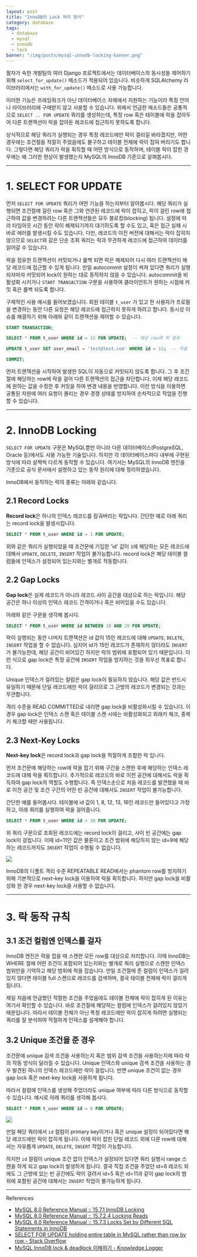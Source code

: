 ```yaml
---
layout: post
title: "InnoDB의 Lock 처리 방식"
category: database
tags:
  - database
  - mysql
  - innodb
  - lock
banner: "/img/posts/mysql-innodb-locking-banner.png"
---
```


필자가 속한 개발팀의 여러 Django 프로젝트에서는 데이터베이스의 동시성을 제어하기 위해 `select_for_update()` 메소드가 적용되어 있습니다. 
비슷하게 SQLAlchemy 라이브러리에서는 `with_for_update()` 메소드로 사용 가능합니다.

이러한 기능은 프레임워크가 아닌 데이터베이스 자체에서 지원하는 기능이라 특정 언어나 라이브러리에 구애받지 않고 사용할 수 있습니다.
위에서 언급한 메소드들은 공통적으로 `SELECT .. FOR UPDATE` 쿼리를 생성하는데, 특정 row 혹은 테이블에 락을 잡아두어 다른 트랜잭션이 락을 잡아둔 레코드에 접근하지 못하도록 합니다.

상식적으로 해당 쿼리가 실행되는 경우 특정 레코드에만 락이 걸리길 바라겠지만, 어떤 경우에는 조건절을 적절히 주었음에도 불구하고 테이블 전체에 락이 잡혀 버리기도 합니다.
그렇다면 해당 쿼리가 락을 획득할 때 어떤 방식으로 동작하며, 테이블 락이 잡힌 경우에는 왜 그러한 현상이 발생했는지 MySQL의 InnoDB 기준으로 살펴봅시다.

---

# 1. SELECT FOR UPDATE

먼저 `SELECT FOR UPDATE` 쿼리가 어떤 기능을 하는지부터 알아봅시다.
해당 쿼리가 실행되면 조건절에 걸린 row 혹은 그와 연관된 레코드에 락이 잡히고, 락이 걸린 row에 접근하여 값을 변경하려는 다른 트랜잭션들은 모두 블로킹(blocking) 됩니다.
설정에 따라 타임아웃 시간 동안 락이 해제되기까지 대기하도록 할 수도 있고, 혹은 접근 실패 시 바로 에러를 발생시킬 수도 있습니다.
다만, 레코드의 이전 버전에 대해서는 락이 잡히지 않으므로 `SELECT`와 같은 단순 조회 쿼리는 락과 무관하게 레코드에 접근하여 데이터를 읽어갈 수 있습니다.

락을 점유한 트랜잭션이 커밋되거나 롤백 되면 락은 해제되어 다시 여러 트랜잭션이 해당 레코드에 접근할 수 있게 됩니다.
만일 autocommit 설정이 켜져 있다면 쿼리가 실행되자마자 커밋되어 lock이 원하는 대로 동작하지 않을 수 있습니다.
autocommit을 비활성화 시키거나 `START TRANSACTION` 구문을 사용하여 클라이언트가 원하는 시점에 커밋 혹은 롤백 되도록 합니다.

구체적인 사용 예시를 들어보겠습니다.
회원 테이블 `t_user` 가 있고 한 사용자가 프로필을 변경하는 동안 다른 요청은 해당 레코드에 접근하지 못하게 하려고 합니다.
동시성 이슈를 해결하기 위해 아래와 같이 트랜잭션을 제어할 수 있습니다.

```sql
START TRANSACTION;

SELECT * FROM t_user WHERE id = 12 FOR UPDATE;  -- 해당 row에 락 점유

UPDATE t_user SET user_email = 'test@test.com' WHERE id = 12;  -- 락을 점유한 트랜잭션에서만 레코드 변경 가능

COMMIT;
```

먼저 트랜잭션을 시작하여 발생한 SQL이 자동으로 커밋되지 않도록 합니다.
그 후 조건절에 해당하는 row에 락을 걸어 다른 트랜잭션의 접근을 차단합니다.
이제 해당 레코드에 원하는 값을 수정한 후 커밋을 하여 변경 내용을 반영합니다.
이런 방식을 이용하면 공통된 자원에 여러 요청이 몰리는 경우 경쟁 상태를 방지하여 순차적으로 작업을 진행할 수 있습니다.

---

# 2. InnoDB Locking

`SELECT FOR UPDATE` 구문은 MySQL뿐만 아니라 다른 데이터베이스(PostgreSQL, Oracle 등)에서도 사용 가능한 기술입니다.
하지만 각 데이터베이스마다 내부에 구현된 방식에 따라 살짝씩 다르게 동작할 수 있습니다.
여기서는 MySQL의 InnoDB 엔진을 기준으로 공식 문서에서 설명하고 있는 동작 원리에 대해 정리하였습니다.

InnoDB에서 동작하는 락의 종류는 아래와 같습니다.

## 2.1 Record Locks

**Record lock**은 하나의 인덱스 레코드를 잠궈버리는 락입니다.
간단한 예로 아래 쿼리는 record lock을 발생시킵니다.

```sql
SELECT * FROM t_user WHERE id = 1 FOR UPDATE;
```

위와 같은 쿼리가 실행되었을 때 조건문에 기입한 'id' 값이 `1`에 해당하는 모든 레코드에 대해서 `UPDATE`, `DELETE`, `INSERT` 작업이 불가능합니다.
record lock은 해당 테이블 컬럼들에 인덱스가 설정되어 있는지와는 별개로 작동합니다.

## 2.2 Gap Locks

**Gap lock**은 실제 레코드가 아니라 레코드 사이 공간을 대상으로 하는 락입니다.
해당 공간은 하나 이상의 인덱스 레코드 간격이거나 혹은 비어있을 수도 있습니다.

아래와 같은 구문을 생각해 봅시다.

```sql
SELECT * FROM t_user WHERE id BETWEEN 10 AND 20 FOR UPDATE;
```

락이 실행되는 동안 나머지 트랜잭션은 id 값이 15인 레코드에 대해 `UPDATE`, `DELETE`, `INSERT` 작업을 할 수 없습니다.
심지어 id가 15인 레코드가 존재하지 않더라도 `INSERT`가 불가능한데, 해당 공간이 비어있긴 하지만 락의 범위에 포함되어 있기 때문입니다.
이런 식으로 gap lock은 특정 공간에 `INSERT` 작업을 방지하는 것을 최우선 목표로 합니다.

Unique 인덱스가 걸려있는 컬럼은 gap lock이 필요하지 않습니다.
해당 값은 반드시 유일하기 때문에 단일 레코드에만 락이 걸리므로 그 근방의 레코드가 변경되는 것과는 무관합니다.

격리 수준을 READ COMMITTED로 내리면 gap lock을 비활성화시킬 수 있습니다.
이 경우 gap lock은 인덱스 스캔 혹은 테이블 스캔 시에는 비활성화되고 외래키 체크, 중복키 체크할 때만 사용됩니다.

## 2.3 Next-Key Locks

**Next-key lock**은 record lock과  gap lock을 적절하게 조합한 락 입니다.

먼저 조건문에 해당하는 row에 락을 잡기 위해 구간을 스캔한 후에 해당하는 인덱스 레코드에 대해 락을 획득합니다.
추가적으로 레코드의 바로 이전 공간에 대해서도 락을 획득하여 gap lock의 역할도 수행합니다.
즉 인덱스순으로 처음 레코드를 발견했을 때 바로 이전 공간 및 조건 구간의 어떤 빈 공간에 대해서도 `INSERT` 작업이 불가능합니다.

간단한 예를 들어봅시다.
테이블에 id 값이 1, 8, 12, 13, 16인 레코드만 들어있다고 가정하고, 아래 쿼리를 실행하여 락을 걸어줍니다.

```sql
SELECT * FROM t_user WHERE id > 10 FOR UPDATE;
```

위 쿼리 구문으로 조회된 레코드에는 record lock이 걸리고, 사이 빈 공간에는 gap lock이 걸립니다.
이때 id=11인 값은 물론이고 조건 범위에 해당하지 않는 id=9에 해당하는 레코드까지도 `INSERT` 작업이 수행될 수 없습니다.

<img src="/img/posts/mysql-innodb-locking-next-key-lock.png" style="max-width:540px"/>

InnoDB의 디폴트 격리 수준 REPEATABLE READ에서는 phantom row를 방지하기 위해 기본적으로 next-key lock을 이용하여 락을 획득합니다.
하지만 gap lock을 비활성화 한 경우 next-key lock을 사용할 수 없습니다.

---

# 3. 락 동작 규칙

## 3.1 조건 컬럼엔 인덱스를 걸자

InnoDB 엔진은 락을 잡을 때 스캔한 모든 row를 대상으로 처리합니다.
이때 InnoDB는 WHERE 절에 어떤 조건이 포함되어 있는지와는 별개로 쿼리 실행으로 스캔한 인덱스 범위만을 기억하고 해당 범위에 락을 잡습니다.
만일 조건절에 준 컬럼이 인덱스가 걸려있지 않다면 테이블 full 스캔으로 레코드를 검색하며, 결국 테이블 전체에 락이 걸리게 됩니다.

제일 처음에 언급했던 적절한 조건을 주었음에도 테이블 전체에 락이 잡히게 된 이유는 여기서 확인할 수 있습니다.
바로 조건절에 해당하는 컬럼에 인덱스가 걸려있지 않았기 때문입니다.
따라서 테이블 전체가 아닌 특정 레코드에만 락이 잡히게 하려면 실행되는 쿼리를 잘 분석하여 적절하게 인덱스를 설계해야 합니다.

## 3.2 Unique 조건을 준 경우

조건문에 unique 검색 조건을 사용하는지 혹은 범위 검색 조건을 사용하는지에 따라 락의 작동 방식이 달라질 수 있습니다.
Unique 인덱스와 unique 검색 조건을 사용하는 경우 발견된 하나의 인덱스 레코드에만 락이 걸립니다.
반면 unique 조건이 없는 경우 gap lock 혹은 next-key lock을 사용하게 됩니다.

따라서 컬럼에 인덱스를 생성해 주었더라도 unique 여부에 따라 다른 방식으로 동작할 수 있습니다.
예시로 아래 쿼리를 생각해 봅시다.

```sql
SELECT * FROM t_user WHERE id = 8 FOR UPDATE;
```

<img src="/img/posts/mysql-innodb-locking-unique-condition.png" style="max-width:720px"/>

만일 해당 쿼리에서 `id` 컬럼이 primary key이거나 혹은 unique 설정이 되어있다면 해당 레코드에만 락이 잡히게 됩니다.
이때 락이 잡힌 단일 레코드 외에 다른 row에 대해서는 자유롭게 `UPDATE`, `DELETE`, `INSERT` 작업이 가능합니다.

하지만 `id` 컬럼이 unique 조건 없이 인덱스가 설정되어 있다면 쿼리 실행시 range 스캔을 하게 되고 gap lock이 발생하게 됩니다.
결국 직접 조건을 주었던 id=8 레코드 외에도 그 근방에 있는 빈 공간에도 락이 걸려서 id=5 혹은 id=11과 같이 gap lock의 범위에 포함된 공간에 대해서는 `INSERT` 작업이 불가능하게 됩니다.

---

References

- [MySQL 8.0 Reference Manual :: 15.7.1 InnoDB Locking](https://dev.mysql.com/doc/refman/8.0/en/innodb-locking.html)
- [MySQL 8.0 Reference Manual :: 15.7.2.4 Locking Reads](https://dev.mysql.com/doc/refman/8.0/en/innodb-locking-reads.html)
- [MySQL 8.0 Reference Manual :: 15.7.3 Locks Set by Different SQL Statements in InnoDB](https://dev.mysql.com/doc/refman/8.0/en/innodb-locks-set.html)
- [SELECT FOR UPDATE holding entire table in MySQL rather than row by row - Stack Overflow](https://stackoverflow.com/questions/22242081/select-for-update-holding-entire-table-in-mysql-rather-than-row-by-row)
- [MySQL InnoDB lock & deadlock 이해하기 - Knowledge Logger](https://www.letmecompile.com/mysql-innodb-lock-deadlock/)
